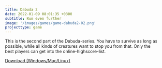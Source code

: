 ```yaml
---
title: Dabuda 2
date: 2022-01-09 08:01:35 +0300
subtitle: Run even further
image: '/images/games/game-dabuda2-02.png'
projecttype: game
---
```


This is the second part of the Dabuda-series. You have to survive as long as possible, while all kinds of creatures want to stop you from that. Only the best players can get into the online-highscore-list.

[Download (Windows/Mac/Linux)](/downloads/Dabuda2.jar)
